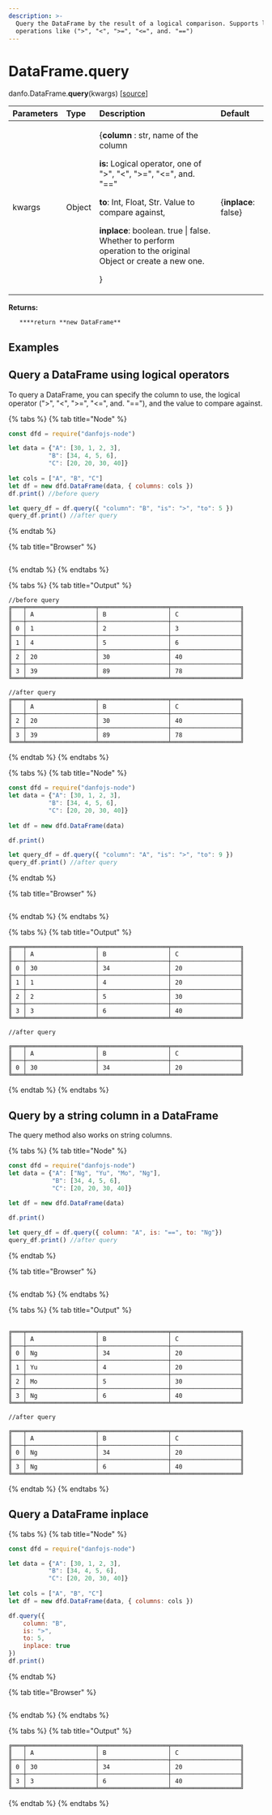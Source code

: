 ```yaml
---
description: >-
  Query the DataFrame by the result of a logical comparison. Supports logical
  operations like (">", "<", ">=", "<=", and. "==")
---
```


# DataFrame.query

danfo.DataFrame.**query**\(kwargs\) \[[source](https://github.com/opensource9ja/danfojs/blob/3398c2f540c16ac95599a05b6f2db4eff8a258c9/danfojs/src/core/frame.js#L1011)\]

<table>
  <thead>
    <tr>
      <th style="text-align:left">Parameters</th>
      <th style="text-align:left">Type</th>
      <th style="text-align:left">Description</th>
      <th style="text-align:left">Default</th>
    </tr>
  </thead>
  <tbody>
    <tr>
      <td style="text-align:left">kwargs</td>
      <td style="text-align:left">Object</td>
      <td style="text-align:left">
        <p>{<b>column</b> : str, name of the column</p>
        <p><b> is: </b>Logical operator, one of &quot;&gt;&quot;, &quot;&lt;&quot;,
          &quot;&gt;=&quot;, &quot;&lt;=&quot;, and. &quot;==&quot;</p>
        <p><b>to</b>: Int, Float, Str. Value to compare against,</p>
        <p><b>inplace</b>: boolean. true | false. Whether to perform operation to
          the original Object or create a new one.</p>
        <p>}</p>
      </td>
      <td style="text-align:left">{<b>inplace</b>: false}</td>
    </tr>
  </tbody>
</table>

**Returns:**

       ****return **new DataFrame**

## **Examples**

## **Query a DataFrame using logical operators**

To query a DataFrame, you can specify the column to use, the logical operator \("&gt;", "&lt;", "&gt;=", "&lt;=", and. "=="\), and the value to compare against. 

{% tabs %}
{% tab title="Node" %}
```javascript
const dfd = require("danfojs-node")

let data = {"A": [30, 1, 2, 3],
           "B": [34, 4, 5, 6],
           "C": [20, 20, 30, 40]}
           
let cols = ["A", "B", "C"]
let df = new dfd.DataFrame(data, { columns: cols })
df.print() //before query

let query_df = df.query({ "column": "B", "is": ">", "to": 5 })
query_df.print() //after query
```
{% endtab %}

{% tab title="Browser" %}
```

```
{% endtab %}
{% endtabs %}

{% tabs %}
{% tab title="Output" %}
```text
//before query
╔═══╤═══════════════════╤═══════════════════╤═══════════════════╗
║   │ A                 │ B                 │ C                 ║
╟───┼───────────────────┼───────────────────┼───────────────────╢
║ 0 │ 1                 │ 2                 │ 3                 ║
╟───┼───────────────────┼───────────────────┼───────────────────╢
║ 1 │ 4                 │ 5                 │ 6                 ║
╟───┼───────────────────┼───────────────────┼───────────────────╢
║ 2 │ 20                │ 30                │ 40                ║
╟───┼───────────────────┼───────────────────┼───────────────────╢
║ 3 │ 39                │ 89                │ 78                ║
╚═══╧═══════════════════╧═══════════════════╧═══════════════════╝

//after query
╔═══╤═══════════════════╤═══════════════════╤═══════════════════╗
║   │ A                 │ B                 │ C                 ║
╟───┼───────────────────┼───────────────────┼───────────────────╢
║ 2 │ 20                │ 30                │ 40                ║
╟───┼───────────────────┼───────────────────┼───────────────────╢
║ 3 │ 39                │ 89                │ 78                ║
╚═══╧═══════════════════╧═══════════════════╧═══════════════════╝
```
{% endtab %}
{% endtabs %}

{% tabs %}
{% tab title="Node" %}
```javascript
const dfd = require("danfojs-node")
let data = {"A": [30, 1, 2, 3],
           "B": [34, 4, 5, 6],
           "C": [20, 20, 30, 40]}
           
let df = new dfd.DataFrame(data)

df.print()

let query_df = df.query({ "column": "A", "is": ">", "to": 9 })
query_df.print() //after query

```
{% endtab %}

{% tab title="Browser" %}
```

```
{% endtab %}
{% endtabs %}

{% tabs %}
{% tab title="Output" %}
```text
╔═══╤═══════════════════╤═══════════════════╤═══════════════════╗
║   │ A                 │ B                 │ C                 ║
╟───┼───────────────────┼───────────────────┼───────────────────╢
║ 0 │ 30                │ 34                │ 20                ║
╟───┼───────────────────┼───────────────────┼───────────────────╢
║ 1 │ 1                 │ 4                 │ 20                ║
╟───┼───────────────────┼───────────────────┼───────────────────╢
║ 2 │ 2                 │ 5                 │ 30                ║
╟───┼───────────────────┼───────────────────┼───────────────────╢
║ 3 │ 3                 │ 6                 │ 40                ║
╚═══╧═══════════════════╧═══════════════════╧═══════════════════╝

//after query

╔═══╤═══════════════════╤═══════════════════╤═══════════════════╗
║   │ A                 │ B                 │ C                 ║
╟───┼───────────────────┼───────────────────┼───────────────────╢
║ 0 │ 30                │ 34                │ 20                ║
╚═══╧═══════════════════╧═══════════════════╧═══════════════════╝
```
{% endtab %}
{% endtabs %}

## **Query by a string column in a DataFrame**

The query method also works on string columns. 

{% tabs %}
{% tab title="Node" %}
```javascript
const dfd = require("danfojs-node")
let data = {"A": ["Ng", "Yu", "Mo", "Ng"],
            "B": [34, 4, 5, 6], 
            "C": [20, 20, 30, 40]}
            
let df = new dfd.DataFrame(data)

df.print()

let query_df = df.query({ column: "A", is: "==", to: "Ng"})
query_df.print() //after query

```
{% endtab %}

{% tab title="Browser" %}
```

```
{% endtab %}
{% endtabs %}

{% tabs %}
{% tab title="Output" %}
```text

╔═══╤═══════════════════╤═══════════════════╤═══════════════════╗
║   │ A                 │ B                 │ C                 ║
╟───┼───────────────────┼───────────────────┼───────────────────╢
║ 0 │ Ng                │ 34                │ 20                ║
╟───┼───────────────────┼───────────────────┼───────────────────╢
║ 1 │ Yu                │ 4                 │ 20                ║
╟───┼───────────────────┼───────────────────┼───────────────────╢
║ 2 │ Mo                │ 5                 │ 30                ║
╟───┼───────────────────┼───────────────────┼───────────────────╢
║ 3 │ Ng                │ 6                 │ 40                ║
╚═══╧═══════════════════╧═══════════════════╧═══════════════════╝

//after query

╔═══╤═══════════════════╤═══════════════════╤═══════════════════╗
║   │ A                 │ B                 │ C                 ║
╟───┼───────────────────┼───────────────────┼───────────────────╢
║ 0 │ Ng                │ 34                │ 20                ║
╟───┼───────────────────┼───────────────────┼───────────────────╢
║ 3 │ Ng                │ 6                 │ 40                ║
╚═══╧═══════════════════╧═══════════════════╧═══════════════════╝
```
{% endtab %}
{% endtabs %}

## **Query a DataFrame inplace**

{% tabs %}
{% tab title="Node" %}
```javascript
const dfd = require("danfojs-node")

let data = {"A": [30, 1, 2, 3],
           "B": [34, 4, 5, 6],
           "C": [20, 20, 30, 40]}
           
let cols = ["A", "B", "C"]
let df = new dfd.DataFrame(data, { columns: cols })

df.query({
    column: "B",
    is: ">",
    to: 5,
    inplace: true
})
df.print()

```
{% endtab %}

{% tab title="Browser" %}
```

```
{% endtab %}
{% endtabs %}

{% tabs %}
{% tab title="Output" %}
```text
╔═══╤═══════════════════╤═══════════════════╤═══════════════════╗
║   │ A                 │ B                 │ C                 ║
╟───┼───────────────────┼───────────────────┼───────────────────╢
║ 0 │ 30                │ 34                │ 20                ║
╟───┼───────────────────┼───────────────────┼───────────────────╢
║ 3 │ 3                 │ 6                 │ 40                ║
╚═══╧═══════════════════╧═══════════════════╧═══════════════════╝
```
{% endtab %}
{% endtabs %}

